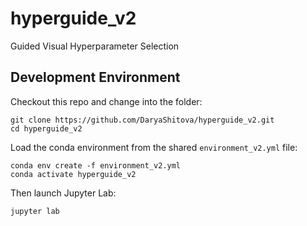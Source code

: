 # hyperguide_v2
Guided Visual Hyperparameter Selection

## Development Environment

Checkout this repo and change into the folder:
```
git clone https://github.com/DaryaShitova/hyperguide_v2.git
cd hyperguide_v2
```

Load the conda environment from the shared `environment_v2.yml` file:
```
conda env create -f environment_v2.yml
conda activate hyperguide_v2
```

Then launch Jupyter Lab:
```
jupyter lab
```
